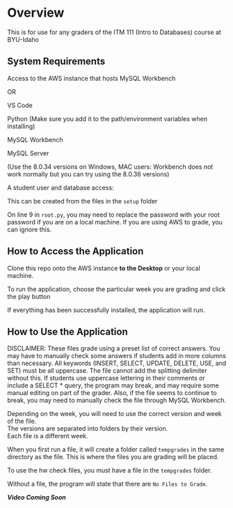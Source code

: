 # Overview

This is for use for any graders of the ITM 111 (Intro to Databases) course at BYU-Idaho

## System Requirements

Access to the AWS instance that hosts MySQL Workbench

OR

VS Code

Python (Make sure you add it to the path/environment variables when installing)

MySQL Workbench 

MySQL Server

(Use the 8.0.34 versions on Windows, MAC users: Workbench does not work normally but you can try using the 8.0.36 versions)

A student user and database access:

This can be created from the files in the `setup` folder

On line 9 in `root.py`, you may need to replace the password with your root password if you are on a local machine. If you are using AWS to grade, you can ignore this.


## How to Access the Application

Clone this repo onto the AWS instance <strong>to the Desktop</strong> or your local machine.

To run the application, choose the particular week you are grading and click the play button

If everything has been successfully installed, the application will run.

## How to Use the Application

DISCLAIMER: These files grade using a preset list of correct answers. You may have to manually check some answers if students add in more columns than necessary. All keywords (INSERT, SELECT, UPDATE, DELETE, USE, and SET) must be all uppercase. The file cannot add the splitting delimiter without this. If students use uppercase lettering in their comments or include a SELECT * query, the program may break, and may require some manual editing on part of the grader. Also, if the file seems to continue to break, you may need to manually check the file through MySQL Workbench.

Depending on the week, you will need to use the correct version and week of the file.  
The versions are separated into folders by their version.  
Each file is a different week. 

When you first run a file, it will create a folder called `tempgrades` in the same directory as the file. This is where the files you are grading will be placed.

To use the hw check files, you must have a file in the `tempgrades` folder.

Without a file, the program will state that there are `No Files to Grade`.

***Video Coming Soon***
<!-- [How to Use the Application](https://youtu.be/1Q6J9Q1Z9Zo) -->

